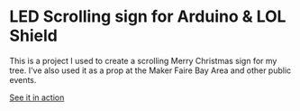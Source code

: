 LED Scrolling sign for Arduino & LOL Shield
================

This is a project I used to create a scrolling Merry Christmas sign for my tree. I've also used it as a prop at the Maker Faire Bay Area and other public events.

[See it in action](http://www.flickr.com/photos/seanosteen/6562717939/)
